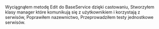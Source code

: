 Wyciągnąłem metodę Edit do BaseService dzięki castowaniu,
Stworzyłem klasy manager które komunikują się z użytkownikiem i korzystają z serwisów,
Poprawiłem nazewnictwo,
Przeprowadziłem testy jednostkowe serwisów.

